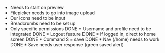 * Needs to start on preview
* Filepicker needs to go into image upload
* Our icons need to be input
* Breadcrumbs need to be set up
* Only specific permissions
DONE * Username and profile need to be integrated
DONE * Logout feature
DONE * If logged in, direct to home screen
DONE * Command S = save
DONE * Nav (/home) needs to work
DONE * Save needs user response (green saved alert) 
